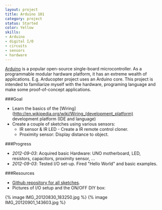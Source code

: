```yaml
---
layout: project
title: Arduino 101 
category: project
status: Started
color: Yellow 
skills:
- Arduino
- digital I/O
- circuits
- sensors
- hardware 
---
```


[Arduino](http://en.wikipedia.org/wiki/Arduino) is a popular open-source single-board microcontroller. As a programmable modular hardware platform, it has an extreme wealth of applications. E.g. Arducopter project uses an Arduino core. This project is intended to familiarize myself with the hardware, programing language and make some proof-of-concept applications.


###Goal

* Learn the basics of the [Wiring](http://en.wikipedia.org/wiki/Wiring_(development_platform) development platform (IDE and language)
* Create a couple of sketches using various sensors:
    * IR sensor & IR LED - Create a IR remote control cloner.
    * Proximity sensor: Display distance to object.

###Progress

* *2012-09-03*:  Acquired basic Hardware: UNO motherboard, LED,
  resistors, capacitors, proximity sensor, ...
* *2012-09-03*:  Tested I/O set-up. Fired "Hello World" and basic examples.


###Resources

* [Github repository for all sketches]().
* Pictures of I/O setup and the ON/OFF DIY box:

{% image IMG_20120830_183250.jpg %}
{% image IMG_20120901_143603.jpg %}
